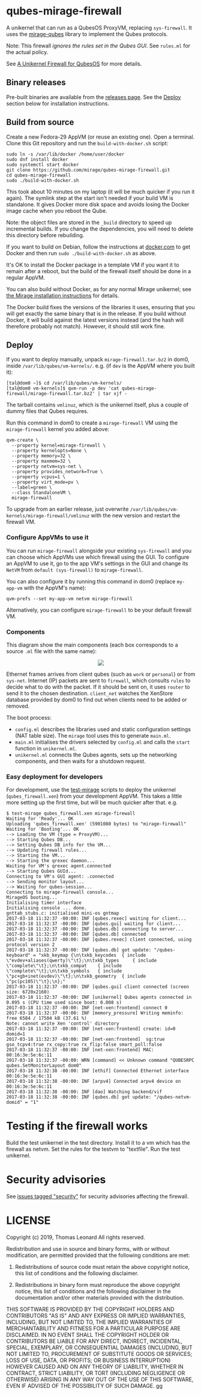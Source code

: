 # qubes-mirage-firewall

A unikernel that can run as a QubesOS ProxyVM, replacing `sys-firewall`.
It uses the [mirage-qubes][] library to implement the Qubes protocols.

Note: This firewall *ignores the rules set in the Qubes GUI*. See `rules.ml` for the actual policy.

See [A Unikernel Firewall for QubesOS][] for more details.


## Binary releases

Pre-built binaries are available from the [releases page][].
See the [Deploy](#deploy) section below for installation instructions.

## Build from source

Create a new Fedora-29 AppVM (or reuse an existing one). Open a terminal.
Clone this Git repository and run the `build-with-docker.sh` script:

    sudo ln -s /var/lib/docker /home/user/docker
    sudo dnf install docker
    sudo systemctl start docker
    git clone https://github.com/mirage/qubes-mirage-firewall.git
    cd qubes-mirage-firewall
    sudo ./build-with-docker.sh

This took about 10 minutes on my laptop (it will be much quicker if you run it again).
The symlink step at the start isn't needed if your build VM is standalone.
It gives Docker more disk space and avoids losing the Docker image cache when you reboot the Qube.

Note: the object files are stored in the `_build` directory to speed up incremental builds.
If you change the dependencies, you will need to delete this directory before rebuilding.

If you want to build on Debian, follow the instructions at [docker.com][debian-docker] to get Docker and then run `sudo ./build-with-docker.sh` as above.

It's OK to install the Docker package in a template VM if you want it to remain
after a reboot, but the build of the firewall itself should be done in a regular AppVM.

You can also build without Docker, as for any normal Mirage unikernel;
see [the Mirage installation instructions](https://mirage.io/wiki/install) for details.

The Docker build fixes the versions of the libraries it uses, ensuring that you will get
exactly the same binary that is in the release. If you build without Docker, it will build
against the latest versions instead (and the hash will therefore probably not match).
However, it should still work fine.

## Deploy

If you want to deploy manually, unpack `mirage-firewall.tar.bz2` in dom0, inside `/var/lib/qubes/vm-kernels/`. e.g. (if `dev` is the AppVM where you built it):

    [tal@dom0 ~]$ cd /var/lib/qubes/vm-kernels/
    [tal@dom0 vm-kernels]$ qvm-run -p dev 'cat qubes-mirage-firewall/mirage-firewall.tar.bz2' | tar xjf -

The tarball contains `vmlinuz`, which is the unikernel itself, plus a couple of dummy files that Qubes requires.

Run this command in dom0 to create a `mirage-firewall` VM using the `mirage-firewall` kernel you added above:

```
qvm-create \
  --property kernel=mirage-firewall \
  --property kernelopts=None \
  --property memory=32 \
  --property maxmem=32 \
  --property netvm=sys-net \
  --property provides_network=True \
  --property vcpus=1 \
  --property virt_mode=pv \
  --label=green \
  --class StandaloneVM \
  mirage-firewall
```

To upgrade from an earlier release, just overwrite `/var/lib/qubes/vm-kernels/mirage-firewall/vmlinuz` with the new version and restart the firewall VM.

### Configure AppVMs to use it

You can run `mirage-firewall` alongside your existing `sys-firewall` and you can choose which AppVMs use which firewall using the GUI.
To configure an AppVM to use it, go to the app VM's settings in the GUI and change its `NetVM` from `default (sys-firewall)` to `mirage-firewall`.

You can also configure it by running this command in dom0 (replace `my-app-vm` with the AppVM's name):

```
qvm-prefs --set my-app-vm netvm mirage-firewall
```

Alternatively, you can configure `mirage-firewall` to be your default firewall VM.

### Components

This diagram show the main components (each box corresponds to a source `.ml` file with the same name):

<p align='center'>
  <img src="./diagrams/components.svg"/>
</p>

Ethernet frames arrives from client qubes (such as `work` or `personal`) or from `sys-net`.
Internet (IP) packets are sent to `firewall`, which consults `rules` to decide what to do with the packet.
If it should be sent on, it uses `router` to send it to the chosen destination.
`client_net` watches the XenStore database provided by dom0
to find out when clients need to be added or removed.

The boot process:

- `config.ml` describes the libraries used and static configuration settings (NAT table size).
  The `mirage` tool uses this to generate `main.ml`.
- `main.ml` initialises the drivers selected by `config.ml`
  and calls the `start` function in `unikernel.ml`.
- `unikernel.ml` connects the Qubes agents, sets up the networking components,
  and then waits for a shutdown request.

### Easy deployment for developers

For development, use the [test-mirage][] scripts to deploy the unikernel (`qubes_firewall.xen`) from your development AppVM.
This takes a little more setting up the first time, but will be much quicker after that. e.g.

    $ test-mirage qubes_firewall.xen mirage-firewall
    Waiting for 'Ready'... OK
    Uploading 'qubes_firewall.xen' (5901080 bytes) to "mirage-firewall"
    Waiting for 'Booting'... OK
    --> Loading the VM (type = ProxyVM)...
    --> Starting Qubes DB...
    --> Setting Qubes DB info for the VM...
    --> Updating firewall rules...
    --> Starting the VM...
    --> Starting the qrexec daemon...
    Waiting for VM's qrexec agent.connected
    --> Starting Qubes GUId...
    Connecting to VM's GUI agent: .connected
    --> Sending monitor layout...
    --> Waiting for qubes-session...
    Connecting to mirage-firewall console...
    MirageOS booting...
    Initialising timer interface
    Initialising console ... done.
    gnttab_stubs.c: initialised mini-os gntmap
    2017-03-18 11:32:37 -00:00: INF [qubes.rexec] waiting for client...
    2017-03-18 11:32:37 -00:00: INF [qubes.gui] waiting for client...
    2017-03-18 11:32:37 -00:00: INF [qubes.db] connecting to server...
    2017-03-18 11:32:37 -00:00: INF [qubes.db] connected
    2017-03-18 11:32:37 -00:00: INF [qubes.rexec] client connected, using protocol version 2
    2017-03-18 11:32:37 -00:00: INF [qubes.db] got update: "/qubes-keyboard" = "xkb_keymap {\n\txkb_keycodes  { include \"evdev+aliases(qwerty)\"\t};\n\txkb_types     { include \"complete\"\t};\n\txkb_compat    { include \"complete\"\t};\n\txkb_symbols   { include \"pc+gb+inet(evdev)\"\t};\n\txkb_geometry  { include \"pc(pc105)\"\t};\n};"
    2017-03-18 11:32:37 -00:00: INF [qubes.gui] client connected (screen size: 6720x2160)
    2017-03-18 11:32:37 -00:00: INF [unikernel] Qubes agents connected in 0.095 s (CPU time used since boot: 0.008 s)
    2017-03-18 11:32:37 -00:00: INF [net-xen:frontend] connect 0
    2017-03-18 11:32:37 -00:00: INF [memory_pressure] Writing meminfo: free 6584 / 17504 kB (37.61 %)
    Note: cannot write Xen 'control' directory
    2017-03-18 11:32:37 -00:00: INF [net-xen:frontend] create: id=0 domid=1
    2017-03-18 11:32:37 -00:00: INF [net-xen:frontend]  sg:true gso_tcpv4:true rx_copy:true rx_flip:false smart_poll:false
    2017-03-18 11:32:37 -00:00: INF [net-xen:frontend] MAC: 00:16:3e:5e:6c:11
    2017-03-18 11:32:37 -00:00: WRN [command] << Unknown command "QUBESRPC qubes.SetMonitorLayout dom0"
    2017-03-18 11:32:38 -00:00: INF [ethif] Connected Ethernet interface 00:16:3e:5e:6c:11
    2017-03-18 11:32:38 -00:00: INF [arpv4] Connected arpv4 device on 00:16:3e:5e:6c:11
    2017-03-18 11:32:38 -00:00: INF [dao] Watching backend/vif
    2017-03-18 11:32:38 -00:00: INF [qubes.db] got update: "/qubes-netvm-domid" = "1"

# Testing if the firewall works

Build the test unikernel in the test directory.
Install it to a vm which has the firewall as netvm.
Set the rules for the testvm to "textfile".
Run the test unikernel.

# Security advisories

See [issues tagged "security"](https://github.com/mirage/qubes-mirage-firewall/issues?utf8=%E2%9C%93&q=label%3Asecurity+) for security advisories affecting the firewall.

# LICENSE

Copyright (c) 2019, Thomas Leonard
All rights reserved.

Redistribution and use in source and binary forms, with or without modification, are permitted provided that the following conditions are met:

1. Redistributions of source code must retain the above copyright notice, this list of conditions and the following disclaimer.

2. Redistributions in binary form must reproduce the above copyright notice, this list of conditions and the following disclaimer in the documentation and/or other materials provided with the distribution.

THIS SOFTWARE IS PROVIDED BY THE COPYRIGHT HOLDERS AND CONTRIBUTORS "AS IS" AND ANY EXPRESS OR IMPLIED WARRANTIES, INCLUDING, BUT NOT LIMITED TO, THE IMPLIED WARRANTIES OF MERCHANTABILITY AND FITNESS FOR A PARTICULAR PURPOSE ARE DISCLAIMED. IN NO EVENT SHALL THE COPYRIGHT HOLDER OR CONTRIBUTORS BE LIABLE FOR ANY DIRECT, INDIRECT, INCIDENTAL, SPECIAL, EXEMPLARY, OR CONSEQUENTIAL DAMAGES (INCLUDING, BUT NOT LIMITED TO, PROCUREMENT OF SUBSTITUTE GOODS OR SERVICES; LOSS OF USE, DATA, OR PROFITS; OR BUSINESS INTERRUPTION) HOWEVER CAUSED AND ON ANY THEORY OF LIABILITY, WHETHER IN CONTRACT, STRICT LIABILITY, OR TORT (INCLUDING NEGLIGENCE OR OTHERWISE) ARISING IN ANY WAY OUT OF THE USE OF THIS SOFTWARE, EVEN IF ADVISED OF THE POSSIBILITY OF SUCH DAMAGE.
gg

[test-mirage]: https://github.com/talex5/qubes-test-mirage
[mirage-qubes]: https://github.com/mirage/mirage-qubes
[A Unikernel Firewall for QubesOS]: http://roscidus.com/blog/blog/2016/01/01/a-unikernel-firewall-for-qubesos/
[releases page]: https://github.com/mirage/qubes-mirage-firewall/releases
[debian-docker]: https://docs.docker.com/install/linux/docker-ce/debian/#install-using-the-repository
